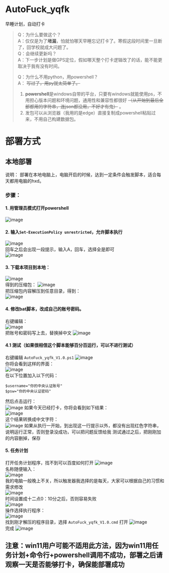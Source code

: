 # AutoFuck_yqfk
早睡计划，自动打卡
>Q：为什么要做这个？  
>A：仅仅是为了**堵漏**，怕就怕哪天早睡忘记打卡了。寒假这段时间里一旦断了，回学校就成大问题了。  
>Q：会继续更新吗？  
>A：下一步计划是做GPS定位，假如哪天整个打卡逻辑改了的话，能不能更取决于我有没有时间。  
>
>Q：为什么不用python，用powershell？  
>A： ~~写过了，用py就太简单了。~~ 
>  1. **powershell**是windows自带的平台，只要有windows就能使用ps，不用担心版本问题和环境问题，通用性和兼容性都很好 ~~（从开始到最后全部都用的字符串，连json都没用，不好才有鬼）~~ 。  
>  2. 发包可以从浏览器（我用的是edge）直接复制成powershell粘贴过来，不用自己构建数据包。  
#  部署方式
## 本地部署
说明： 部署在本地电脑上，电脑开启的时候，达到一定条件会触发脚本，适合每天都用电脑的hxd。
### 步骤：
#### 1.  用管理员模式打开powershell  
![image](https://user-images.githubusercontent.com/49357198/148472714-389e46bf-ab73-4916-9d51-f5d935e2c38c.png)
#### 2.  输入``` Set-ExecutionPolicy unrestricted ```，允许脚本执行  
![image](https://user-images.githubusercontent.com/49357198/148473011-dfd3908a-7f6e-4ecc-ae40-009269aec0e6.png)  
回车之后会出现一段提示，输入A，回车，选择全是即可  
![image](https://user-images.githubusercontent.com/49357198/148473210-f4720dd8-5174-4883-a286-b67c7c43b02a.png)
#### 3.  下载本项目到本地：  
  ![image](https://user-images.githubusercontent.com/49357198/148473355-300cb568-44c2-46c4-a9cc-44c5c07dc066.png)  
  得到的压缩包：
  ![image](https://user-images.githubusercontent.com/49357198/148473560-53ebdf94-f127-43e5-9c7a-d41577fd9112.png)  
  把压缩包内容解压到任意目录，得到：  
  ![image](https://user-images.githubusercontent.com/49357198/148473642-4cd07581-140b-411f-9a69-ee8e4ab4ee4b.png)  
#### 4.  修改bat脚本，改成自己的账号密码。  
  右键编辑：  
  ![image](https://user-images.githubusercontent.com/49357198/148473850-21c9943e-ab2f-4e3b-b691-f7a14b8acbdb.png)  
  把账号和密码写上去，替换掉中文 
  ![image](https://user-images.githubusercontent.com/49357198/148474031-dcd358c3-5655-405c-847e-2f21b5f6bc63.png)  
#### 4.1  测试（如果很相信这个脚本能够百分百运行，可以不进行测试）  
右键编辑 ``` AutoFuck_yqfk_V1.0.ps1 ```
![image](https://user-images.githubusercontent.com/49357198/148474210-59b8adf4-37da-4008-aa19-d742f2f3a630.png)  
你将会看到这样的界面：  
![image](https://user-images.githubusercontent.com/49357198/148474317-1013a388-5fba-420f-b139-c5cf28a0aaea.png)  
在以下位置加入以下代码：
```  
$username="你的中央认证账号"  
$psw="你的中央认证密码"  
```  
然后点击运行：  
![image](https://user-images.githubusercontent.com/49357198/148474551-1177ebdc-bd32-41c8-a5b9-d96f0ec918fa.png)
如果今天已经打卡，你将会看到如下结果：  
![image](https://user-images.githubusercontent.com/49357198/148474719-15124d0d-d580-4465-9e78-f40f1caec830.png)  
这个结果转换成中文字符：  
![image](https://user-images.githubusercontent.com/49357198/148474873-07abfee9-3a6b-4b5f-8e58-81724c529675.png)
如果从执行一开始，到出现这一行提示以外，都没有出现红色字符串，说明运行正常，否则登录没成功，可以把问题反馈给我 
测试通过之后，把刚刚加的内容删掉，保存
#### 5. 任务计划  
打开任务计划程序，找不到可以百度如何打开
![image](https://user-images.githubusercontent.com/49357198/148475200-c5952d90-ccd6-49a9-ab58-50738bcdf8e3.png)  
名称随便输入：  
![image](https://user-images.githubusercontent.com/49357198/148475324-08d5b3b1-e7fb-499c-96dc-9bb4c8791473.png)  
我的电脑一般晚上不关，所以触发器我选择的是每天，大家可以根据自己的习惯和需求修改  
![image](https://user-images.githubusercontent.com/49357198/148475407-ce7438ca-8ddf-4fd5-97f4-d18b13b09742.png)  
时间设置成十二点0：10分之后，否则容易失败  
![image](https://user-images.githubusercontent.com/49357198/148475571-c0f314a1-428e-47f7-a367-b75e08dbf802.png)  
操作选择执行程序：  
![image](https://user-images.githubusercontent.com/49357198/148475673-5329257e-df53-49c4-a697-96b925e6f6ba.png)  
找到刚才解压的程序目录，选择  ``` AutoFuck_yqfk_V1.0.cmd ``` 打开
![image](https://user-images.githubusercontent.com/49357198/148475802-065e5553-9f14-4937-9380-b1cb401a63e5.png)  
完成
![image](https://user-images.githubusercontent.com/49357198/148475895-438bc65f-f3d1-4b04-b7ff-b195d7157076.png)
## 注意：win11用户可能不适用此方法，因为win11用任务计划+命令行+powershell调用不成功，部署之后请观察一天是否能够打卡，确保能部署成功
